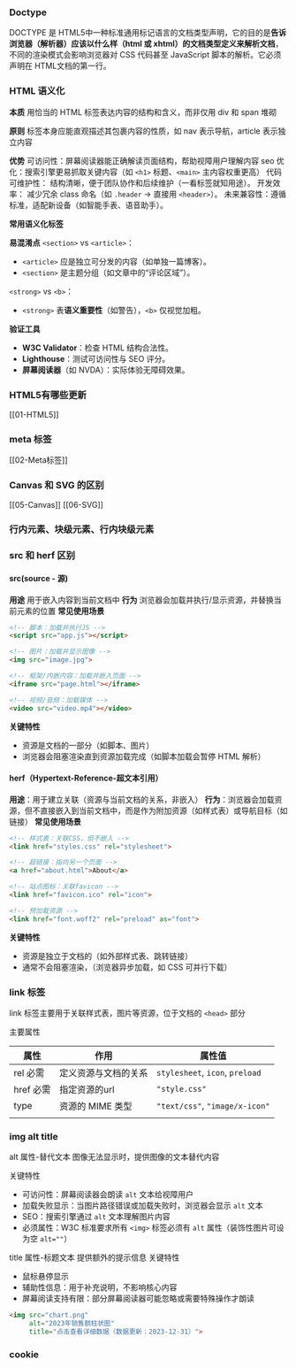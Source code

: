 ### Doctype

DOCTYPE 是 HTML5中一种标准通用标记语言的文档类型声明，它的目的是**告诉浏览器（解析器）应该以什么样（html 或 xhtml）的文档类型定义来解析文档**，不同的渲染模式会影响浏览器对 CSS 代码甚⾄ JavaScript 脚本的解析。它必须声明在 HTML⽂档的第⼀⾏。
### HTML 语义化

**本质** 
用恰当的 HTML 标签表达内容的结构和含义，而非仅用 div 和 span 堆砌

**原则**
标签本身应能直观描述其包裹内容的性质，如 nav 表示导航，article 表示独立内容

**优势**
可访问性：屏幕阅读器能正确解读页面结构，帮助视障用户理解内容
seo 优化：搜索引擎更易抓取关键内容（如 `<h1>` 标题、`<main>` 主内容权重更高）
代码可维护性： 结构清晰，便于团队协作和后续维护（一看标签就知用途）。
开发效率： 减少冗余 class 命名（如 `.header` → 直接用 `<header>`）。
未来兼容性：遵循标准，适配新设备（如智能手表、语音助手）。

**常用语义化标签**

**易混淆点**
`<section>` vs `<article>`：
- `<article>` 应是独立可分发的内容（如单独一篇博客）。
- `<section>` 是主题分组（如文章中的“评论区域”）。

`<strong>` vs `<b>`：
- `<strong>` 表**语义重要性**（如警告），`<b>` 仅视觉加粗。

**验证工具**
- **W3C Validator**：检查 HTML 结构合法性。
- **Lighthouse**：测试可访问性与 SEO 评分。
- **屏幕阅读器**（如 NVDA）：实际体验无障碍效果。

### HTML5有哪些更新
[[01-HTML5]]
### meta 标签
[[02-Meta标签]]
### Canvas 和 SVG 的区别
[[05-Canvas]]
[[06-SVG]]

### 行内元素、块级元素、行内块级元素

### src 和 herf 区别

#### src(source - 源)

**用途** 用于嵌入内容到当前文档中
**行为** 浏览器会加载并执行/显示资源，并替换当前元素的位置
**常见使用场景**
```html
<!-- 脚本：加载并执行JS -->
<script src="app.js"></script>

<!-- 图片：加载并显示图像 -->
<img src="image.jpg">

<!-- 框架/内嵌内容：加载并嵌入页面 -->
<iframe src="page.html"></iframe>

<!-- 视频/音频：加载媒体 -->
<video src="video.mp4"></video>
```

**关键特性**
- 资源是文档的一部分（如脚本、图片）
- 浏览器会阻塞渲染直到资源加载完成（如脚本加载会暂停 HTML 解析）

#### herf（Hypertext-Reference-超文本引用）

**用途**：用于建立关联（资源与当前文档的关系，非嵌入）
**行为**：浏览器会加载资源，但不直接嵌入到当前文档中，而是作为附加资源（如样式表）或导航目标（如链接）
**常见使用场景**
```html
<!-- 样式表：关联CSS，但不嵌入 -->
<link href="styles.css" rel="stylesheet">

<!-- 超链接：指向另一个页面 -->
<a href="about.html">About</a>

<!-- 站点图标：关联favicon -->
<link href="favicon.ico" rel="icon">

<!-- 预加载资源 -->
<link href="font.woff2" rel="preload" as="font">
```

**关键特性**
- 资源是独立于文档的（如外部样式表、跳转链接）
- 通常不会阻塞渲染，（浏览器异步加载，如 CSS 可并行下载）

### link 标签

link 标签主要用于关联样式表，图片等资源，位于文档的 `<head>` 部分

主要属性

| 属性      | 作用          | 属性值                             |
| ------- | ----------- | ------------------------------- |
| rel 必需  | 定义资源与文档的关系  | `stylesheet`, `icon`, `preload` |
| href 必需 | 指定资源的url    | `"style.css"`                   |
| type    | 资源的 MIME 类型 | `"text/css"`, `"image/x-icon"`  |
|         |             |                                 |


### img alt title

alt 属性-替代文本
图像无法显示时，提供图像的文本替代内容

关键特性
- 可访问性：屏幕阅读器会朗读 `alt` 文本给视障用户
- 加载失败显示：当图片路径错误或加载失败时，浏览器会显示 `alt` 文本
- SEO：搜索引擎通过 `alt` 文本理解图片内容
- 必须属性：W3C 标准要求所有 `<img>` 标签必须有 `alt` 属性（装饰性图片可设为空 `alt=""`）

title 属性-标题文本
提供额外的提示信息
关键特性
- 鼠标悬停显示
- 辅助性信息：用于补充说明，不影响核心内容
- 屏幕阅读支持有限：部分屏幕阅读器可能忽略或需要特殊操作才朗读

```html
<img src="chart.png" 
     alt="2023年销售额柱状图"
     title="点击查看详细数据（数据更新：2023-12-31）">
```
### cookie
